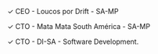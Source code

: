 ✓ CEO - Loucos por Drift - SA-MP

✓ CTO - Mata Mata South América - SA-MP

✓ CTO - DI-SA - Software Development.
